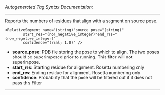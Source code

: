 _Autogenerated Tag Syntax Documentation:_

---
Reports the numbers of residues that align with a segment on source pose.

```
<RelativeSegment name="(string)"source_pose="(string)"
        start_res="(non_negative_integer)"end_res="(non_negative_integer)"
        confidence="(real; 1.0)" />
```

-   **source_pose**: PDB file storing the pose to which to align. The two poses should be superimposed prior to running. This filter will not superimpose.
-   **start_res**: Starting residue for alignment. Rosetta numbering only
-   **end_res**: Ending residue for alignment. Rosetta numbering only
-   **confidence**: Probability that the pose will be filtered out if it does not pass this Filter

---
